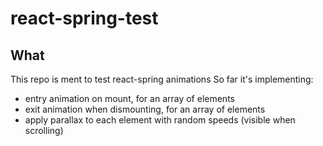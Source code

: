 # react-spring-test

## What

This repo is ment to test react-spring animations
So far it's implementing:
- entry animation on mount, for an array of elements
- exit animation when dismounting, for an array of elements
- apply parallax to each element with random speeds (visible when scrolling)
